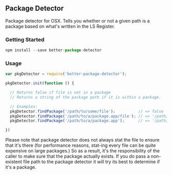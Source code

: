 Package Detector
----------------

Package detector for OSX. Tells you whether or not a given path is a package based on what's written in the LS Register.

### Getting Started

```js
npm install --save better-package-detector
```

### Usage

```js
var pkgDetector = require('better-package-detector');

pkgDetector.init(function () {

  // Returns false if file is not in a package
  // Returns a string of the package path if it is within a package.

  // Examples:
  pkgDetector.findPackage('/path/to/some/file');          // => false
  pkgDetector.findPackage('/path/to/a/package.app/file'); // => '/path/to/a/package.app'
  pkgDetector.findPackage('/path/to/a/package.app');      // => '/path/to/a/package.app'

})
```

Please note that package detector does not always stat the file to ensure that it's there (for performance reasons, stat-ing 
every file can be quite expensive on large packages.) So as a result, it's the responsibility of the caller to make sure that the
package actually exists. If you do pass a non-existent file path to the package detector it will try its best to determine if it's a package.
